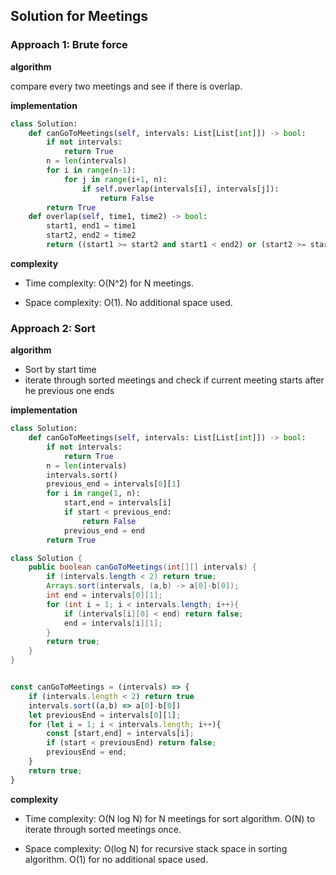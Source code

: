 ## Solution for Meetings


### Approach 1: Brute force

**algorithm**

compare every two meetings and see if there is overlap.

**implementation**

```python
class Solution:
    def canGoToMeetings(self, intervals: List[List[int]]) -> bool:
        if not intervals:
            return True
        n = len(intervals)
        for i in range(n-1):
            for j in range(i+1, n):
                if self.overlap(intervals[i], intervals[j]):
                    return False
        return True
    def overlap(self, time1, time2) -> bool:
        start1, end1 = time1
        start2, end2 = time2
        return ((start1 >= start2 and start1 < end2) or (start2 >= start1 and start2 < end1))
```

**complexity**

- Time complexity: O(N^2) for N meetings.

- Space complexity: O(1). No additional space used.

### Approach 2: Sort

**algorithm**

- Sort by start time
- iterate through sorted meetings and check if current meeting starts after he previous one ends

**implementation**

```python
class Solution:
    def canGoToMeetings(self, intervals: List[List[int]]) -> bool:
        if not intervals:
            return True
        n = len(intervals)
        intervals.sort()
        previous_end = intervals[0][1]
        for i in range(1, n):
            start,end = intervals[i]
            if start < previous_end:
                return False
            previous_end = end
        return True
```

```java
class Solution {
    public boolean canGoToMeetings(int[][] intervals) {
        if (intervals.length < 2) return true;
        Arrays.sort(intervals, (a,b) -> a[0]-b[0]);
        int end = intervals[0][1];
        for (int i = 1; i < intervals.length; i++){
            if (intervals[i][0] < end) return false;
            end = intervals[i][1];
        }
        return true;
    }
}
```

```javascript

const canGoToMeetings = (intervals) => {
    if (intervals.length < 2) return true
    intervals.sort((a,b) => a[0]-b[0])
    let previousEnd = intervals[0][1];
    for (let i = 1; i < intervals.length; i++){
        const [start,end] = intervals[i];
        if (start < previousEnd) return false;
        previousEnd = end;
    }
    return true;
}
```
**complexity**

- Time complexity: O(N log N) for N meetings for sort algorithm. O(N) to iterate through sorted meetings once.

- Space complexity: O(log N) for recursive stack space in sorting algorithm. O(1) for no additional space used.

